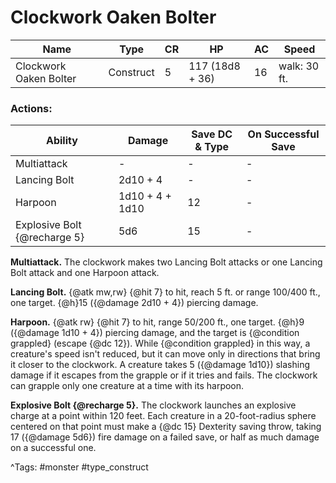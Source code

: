# Clockwork Oaken Bolter

| Name | Type | CR | HP | AC | Speed |
|------|------|----|----|----|-------|
| Clockwork Oaken Bolter | Construct | 5 | 117 (18d8 + 36) | 16 | walk: 30 ft. |

### Actions:

| Ability | Damage | Save DC & Type | On Successful Save |
|---------|--------|----------------|--------------------|
| Multiattack | - | - | - |
| Lancing Bolt | 2d10 + 4 | - | - |
| Harpoon | 1d10 + 4 + 1d10 | 12 | - |
| Explosive Bolt {@recharge 5} | 5d6 | 15 | - |


**Multiattack.** The clockwork makes two Lancing Bolt attacks or one Lancing Bolt attack and one Harpoon attack.

**Lancing Bolt.** {@atk mw,rw} {@hit 7} to hit, reach 5 ft. or range 100/400 ft., one target. {@h}15 ({@damage 2d10 + 4}) piercing damage.

**Harpoon.** {@atk rw} {@hit 7} to hit, range 50/200 ft., one target. {@h}9 ({@damage 1d10 + 4}) piercing damage, and the target is {@condition grappled} (escape {@dc 12}). While {@condition grappled} in this way, a creature's speed isn't reduced, but it can move only in directions that bring it closer to the clockwork. A creature takes 5 ({@damage 1d10}) slashing damage if it escapes from the grapple or if it tries and fails. The clockwork can grapple only one creature at a time with its harpoon.

**Explosive Bolt {@recharge 5}.** The clockwork launches an explosive charge at a point within 120 feet. Each creature in a 20-foot-radius sphere centered on that point must make a {@dc 15} Dexterity saving throw, taking 17 ({@damage 5d6}) fire damage on a failed save, or half as much damage on a successful one.

^Tags: #monster #type_construct